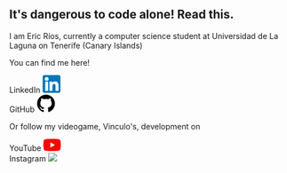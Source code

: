 ## It's dangerous to code alone! Read this.

I am Eric Ríos, currently a computer science student at Universidad de La Laguna on Tenerife (Canary Islands)

You can find me here!
 
 LinkedIn                   [<img src="img/linkedin.png" width="32">](https://www.linkedin.com/in/eric-ríos)              
 GitHub                     [<img src="img/github.png" width="32">](https://github.com/EricRios-commits)                                               


Or follow my videogame, Vinculo's, development on

 YouTube                  [<img src="img/Youtube_logo.png" width="32">](https://www.youtube.com/@vinculothegame)              
 Instagram                     [<img src="img/instagram.avif" width="32">](https://www.instagram.com/vinculothegame)                                               
